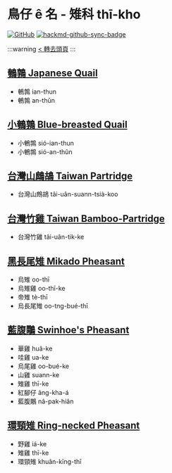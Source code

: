 # 鳥仔 ê 名 - 雉科 thī-kho

[![GitHub](https://img.shields.io/badge/GitHub-black?logo=github)](https://github.com/siansiansu/tsiau-a-e-mia)
[![hackmd-github-sync-badge](https://hackmd.io/UemBV3T5T6mxS3AzP3DIAA/badge)](https://hackmd.io/UemBV3T5T6mxS3AzP3DIAA)

:::warning
[< 轉去頭頁](https://hackmd.io/@siansiansu/Hy4VzNvha)
:::

## [鵪鶉 Japanese Quail](https://ebird.org/species/japqua)

- 鵪鶉 ian-thun
- 鵪鶉 an-thûn

## [小鵪鶉 Blue-breasted Quail](https://ebird.org/species/blbqua1)

- 小鵪鶉 sió-ian-thun
- 小鵪鶉 sió-an-thûn

## [台灣山鷓鴣 Taiwan Partridge](https://ebird.org/species/taipar1)

- 台灣山鷓鴣 tâi-uân-suann-tsià-koo

## [台灣竹雞 Taiwan Bamboo-Partridge](https://ebird.org/species/taibap1)

- 台灣竹雞 tâi-uân-tik-ke

## [黑長尾雉 Mikado Pheasant](https://ebird.org/species/mikphe1)

- 烏雉 oo-thī
- 烏雉雞 oo-thī-ke
- 帝雉 tè-thī
- 烏長尾雉 oo-tng-bué-thī

## [藍腹鷴 Swinhoe's Pheasant](https://ebird.org/species/swiphe1)

- 華雞 huâ-ke
- 哇雞 ua-ke
- 烏尾雞 oo-bué-ke
- 山雞 suann-ke
- 雉雞 thī-ke
- 紅腳仔 âng-kha-á
- 藍腹鷴 nâ-pak-hiân

## [環頸雉 Ring-necked Pheasant](https://ebird.org/species/rinphe1)

- 野雞 iá-ke
- 雉雞 thī-ke
- 環頸雉 khuân-kīng-thī
